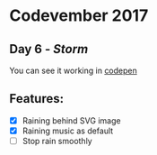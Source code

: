 # Codevember 2017

## Day 6 - *Storm*


You can see it working in [codepen](https://codepen.io/RominaMartin/full/JOKgVb/)

## Features:
- [x] Raining behind SVG image
- [x] Raining music as default
- [ ] Stop rain smoothly